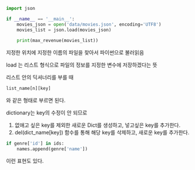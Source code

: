 ```python
import json

if __name__ == '__main__':
    movies_json = open('data/movies.json', encoding='UTF8')
    movies_list = json.load(movies_json)
    
    print(max_revenue(movies_list))
```

지정한 위치에 지정한 이름의 파일을 찾아서 파이썬으로 불러읽음

load 는 리스트 형식으로 파일의 정보를 지정한 변수에 저장하겠다는 뜻





리스트 안의 딕셔너리를 부를 때

```python
list_name[n][key]
```

와 같은 형태로 부르면 된다.



dictionary는 key의 수정이 안 되므로

1. 없애고 싶은 key를 제외한 새로운 Dict를 생성하고, 넣고싶은 key를 추가한다.
2. del(dict_name[key]) 함수를 통해 해당 key를 삭제하고, 새로운 key를 추가한다.



```python
if genre['id'] in ids:
	names.append(genre['name'])
```

이런 표현도 있다.



